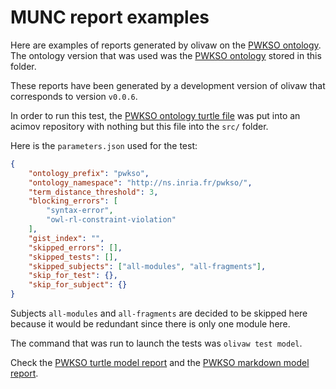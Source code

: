 # MUNC report examples

Here are examples of reports generated by olivaw on the [PWKSO ontology](https://ns.inria.fr/pwkso). The ontology version that was used was the [PWKSO ontology](./pwkso.ttl) stored in this folder.

These reports have been generated by a development version of olivaw that corresponds to version `v0.0.6`.

In order to run this test, the [PWKSO ontology turtle file](https://ns.inria.fr/pwkso/pwkso.ttl) was put into an acimov repository with nothing but this file into the `src/` folder.

Here is the `parameters.json` used for the test:

```json
{
    "ontology_prefix": "pwkso",
    "ontology_namespace": "http://ns.inria.fr/pwkso/",
    "term_distance_threshold": 3,
    "blocking_errors": [
        "syntax-error",
        "owl-rl-constraint-violation"
    ],
    "gist_index": "",
    "skipped_errors": [],
    "skipped_tests": [],
    "skipped_subjects": ["all-modules", "all-fragments"],
    "skip_for_test": {},
    "skip_for_subject": {}
}
```

Subjects `all-modules` and `all-fragments` are decided to be skipped here because it would be redundant since there is only one module here.

The command that was run to launch the tests was `olivaw test model`.

Check the [PWKSO turtle model report](./model-test-manual-NicoRobertIn-2024-12-05T22-33-57.ttl) and the [PWKSO markdown model report](./model-test-manual-NicoRobertIn-2024-12-05T22-33-57.md).